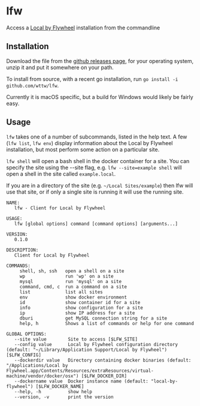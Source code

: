 # lfw
Access a [Local by Flywheel](https://local.getflywheel.com) installation from the commandline

## Installation

Download the file from the [github releases page](https://github.com/wttw/lfw/releases/latest), for your operating system, unzip it and put it somewhere on your path.

To install from source, with a recent go installation, run `go install -i github.com/wttw/lfw`.

Currently it is macOS specific, but a build for Windows would likely be fairly easy.

## Usage

`lfw` takes one of a number of subcommands, listed in the help text. A few (`lfw list`, `lfw env`) display information about the Local by Flywheel installation, but most perform some action on a particular site.

`lfw shell` will open a bash shell in the docker container for a site. You can specify the site using the --site flag, e.g. `lfw --site=example shell` will open a shell in the site called `example.local`.

If you are in a directory of the site (e.g. `~/Local Sites/example`) then lfw will use that site, or if only a single site is running it will use the running site.

```
NAME:
   lfw - Client for Local by Flywheel

USAGE:
   lfw [global options] command [command options] [arguments...]

VERSION:
   0.1.0

DESCRIPTION:
   Client for Local by Flywheel

COMMANDS:
     shell, sh, ssh   open a shell on a site
     wp               run 'wp' on a site
     mysql            run 'mysql' on a site
     command, cmd, c  run a command on a site
     list             list all sites
     env              show docker environment
     id               show container id for a site
     info             show configuration for a site
     ip               show IP address for a site
     dburi            get MySQL connection string for a site
     help, h          Shows a list of commands or help for one command

GLOBAL OPTIONS:
   --site value        Site to access [$LFW_SITE]
   --config value      Local by Flywheel configuration directory (default: "~/Library/Application Support/Local by Flywheel") [$LFW_CONFIG]
   --dockerdir value   Directory containing docker binaries (default: "/Applications/Local by Flywheel.app/Contents/Resources/extraResources/virtual-machine/vendor/docker/osx") [$LFW_DOCKER_DIR]
   --dockername value  Docker instance name (default: "local-by-flywheel") [$LFW_DOCKER_NAME]
   --help, -h          show help
   --version, -v       print the version
```